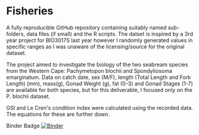 # Fisheries
A fully reproducible GitHub repository containing suitably named sub-folders, data files (if small) and the R scripts. The datset is inspired by a 3rd year project for BIO3017S last year however I randomly generated values in specific ranges as I was unaware of the licensing/source for the original dataset.

The project aimed to investigate the biology of the two seabream species from the Western Cape: Pachymetopon blochii and Spondyliosoma emarginatum. Data on catch date, sex (M/F), length (Total Length and Fork Length) (mm), mass(g), Gonad Weight (g), fat (0-3) and Gonad Stages (1-7) are available for both species, but for this deliverable, I focused only on the P. blochii dataset.

GSI and Le Cren's condition index were calculated using the recorded data. The equations for these are further down.


Binder Badge
[![Binder](https://mybinder.org/badge_logo.svg)](https://mybinder.org/v2/gh/kayla-heuer/Fisheries/HEAD)
